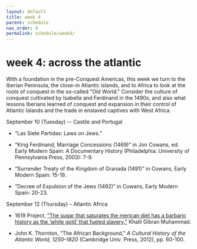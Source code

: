 ```yaml
---
layout: default
title: week 4
parent: schedule
nav_order: 9
permalink: schedule/week4/
---
```


# week 4: across the atlantic

With a foundation in the pre-Conquest Americas, this week we turn to the
Iberian Peninsula, the close-in Atlantic islands, and to Africa to look at the
roots of conquest in the so-called "Old World." Consider the culture of
conquest cultivated by Isabella and Ferdinand in the 1490s, and also what
lessons Iberians learned of conquest and expansion in their control of Atlantic
Islands and the trade in enslaved captives with West Africa.

September 10 (Tuesday)  -- Castile and Portugal

* “Las Siete Partidas: Laws on Jews.”

* “King Ferdinand, Marriage Concessions (1469)” in Jon Cowans, ed. Early Modern Spain: A Documentary History (Philadelphia: University of Pennsylvania Press, 2003): 7-9.

* “Surrender Treaty of the Kingdom of Granada (1491)” in Cowans, Early Modern Spain: 15-19.

* “Decree of Expulsion of the Jews (1492)” in Cowans, Early Modern Spain: 20-23.

September 12 (Thursday) – Atlantic Africa

* 1619 Project, ["The sugar that saturates the merican diet has a barbaric
  history as the ‘white gold’ that fueled
  slavery,"](https://www.nytimes.com/interactive/2019/08/14/magazine/sugar-slave-trade-slavery.html)
  Khalil Gibran Muhammad.

* John K. Thornton, "The African Background," *A Cultural History of the Atlantic World,
1250–1820* (Cambridge Univ. Press, 2012), pp. 60-100.
